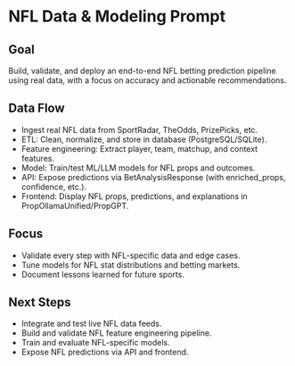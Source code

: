 # NFL Data & Modeling Prompt

## Goal

Build, validate, and deploy an end-to-end NFL betting prediction pipeline using real data, with a focus on accuracy and actionable recommendations.

## Data Flow

- Ingest real NFL data from SportRadar, TheOdds, PrizePicks, etc.
- ETL: Clean, normalize, and store in database (PostgreSQL/SQLite).
- Feature engineering: Extract player, team, matchup, and context features.
- Model: Train/test ML/LLM models for NFL props and outcomes.
- API: Expose predictions via BetAnalysisResponse (with enriched_props, confidence, etc.).
- Frontend: Display NFL props, predictions, and explanations in PropOllamaUnified/PropGPT.

## Focus

- Validate every step with NFL-specific data and edge cases.
- Tune models for NFL stat distributions and betting markets.
- Document lessons learned for future sports.

## Next Steps

- Integrate and test live NFL data feeds.
- Build and validate NFL feature engineering pipeline.
- Train and evaluate NFL-specific models.
- Expose NFL predictions via API and frontend.
